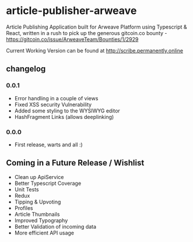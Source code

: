 # article-publisher-arweave

Article Publishing Application built for Arweave Platform using Typescript & React, written in a rush to pick up the generous gitcoin.co bounty - https://gitcoin.co/issue/ArweaveTeam/Bounties/1/2929

Current Working Version can be found at http://scribe.permanently.online

## changelog

### 0.0.1

- Error handling in a couple of views
- Fixed XSS security Vulnerability
- Added some styling to the WYSIWYG editor
- HashFragment Links (allows deeplinking)

### 0.0.0

- First release, warts and all :)

## Coming in a Future Release / Wishlist

- Clean up ApiService
- Better Typescript Coverage
- Unit Tests
- Redux
- Tipping & Upvoting
- Profiles
- Article Thumbnails
- Improved Typography
- Better Validation of incoming data
- More efficient API usage
